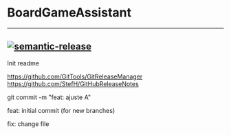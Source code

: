 # BoardGameAssistant
---
[![semantic-release](https://img.shields.io/badge/%20%20%F0%9F%93%A6%F0%9F%9A%80-semantic--release-e10079.svg)](https://github.com/semantic-release/semantic-release)
---

Init readme



https://github.com/GitTools/GitReleaseManager
https://github.com/StefH/GitHubReleaseNotes

 git commit -m "feat: ajuste A"
 
 feat: initial commit (for new branches)
 
 fix: change file
